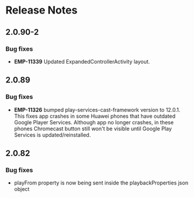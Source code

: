 # Release Notes

## 2.0.90-2

### Bug fixes
- **EMP-11339** Updated ExpandedControllerActivity layout.

## 2.0.89

### Bug fixes
- **EMP-11326** bumped play-services-cast-framework version to 12.0.1. This fixes app crashes in some Huawei phones that have outdated Google Player Services. Although app no longer crashes, in these phones Chromecast button still won't be visible until Google Play Services is updated/reinstalled.  


## 2.0.82

### Bug fixes
- playFrom property is now being sent inside the playbackProperties json object
